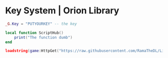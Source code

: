 # Key System | Orion Library

```lua
_G.Key = "PUTYOURKEY" -- the key

local function ScriptHub()
	print("The function dumb")
end

loadstring(game:HttpGet("https://raw.githubusercontent.com/RamaTheDL/Library/main/Orion/Library/Key%20System/Source.lua"))()
```
